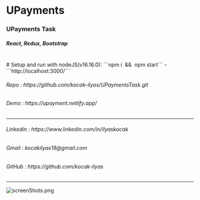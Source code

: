 # UPayments

<h3> UPayments Task </h3>
<h5>React, Redux, Bootstrap</h5>
<br/>
# Setup and run with nodeJS(v16.16.0):
```npm i  &&  npm start``` -  ```http://localhost:3000/```
<br/>
<h6>Repo                : https://github.com/kocak-ilyas/UPaymentsTask.git</h6>
<h6>Demo                : https://upayment.netlify.app/</h6>
<hr/>
<h6>Linkedin            : https://www.linkedin.com/in/ilyaskocak</h6>
<h6>Gmail               : kocakilyas18@gmail.com </h6>
<h6>GitHub              : https://github.com/kocak-ilyas</h6>
<hr/>
<img src="./src/assets/screenShots.png" alt="screenShots.png"/>

